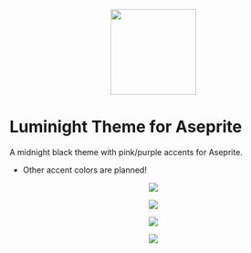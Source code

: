 <p align="center">
  <img src="https://github.com/user-attachments/assets/463bf672-6632-49fb-96b6-c1015ebd6982" width="150px">
</p>

# Luminight Theme for Aseprite
A midnight black theme with pink/purple accents for Aseprite.
- Other accent colors are planned!

<p align="center">
  <img src="https://github.com/user-attachments/assets/9ca5b861-4326-4fb8-a649-743a9ccd5c63">
</p>
<p align="center">
  <img src="https://github.com/user-attachments/assets/47b66206-dfb3-4d27-a4ca-f7610d9dbb5f">
</p>
<p align="center">
  <img src="https://github.com/user-attachments/assets/f53b414f-37bd-4fac-972e-bd687c3246a3">
</p>
<p align="center">
  <img src="https://github.com/user-attachments/assets/4fa0f910-1382-46dd-9815-fd2c63be8205">
</p>
